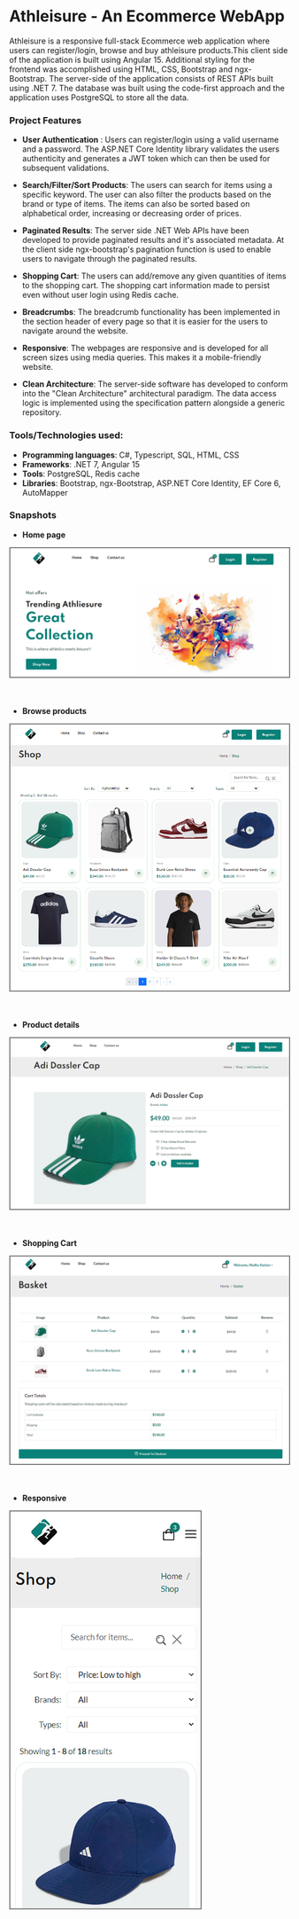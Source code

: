 # Athleisure - An Ecommerce WebApp

Athleisure is a responsive full-stack Ecommerce web application where users can register/login, browse and buy athleisure products.This client side of the application is built using Angular 15. Additional styling for the frontend was accomplished using HTML, CSS, Bootstrap and ngx-Bootstrap. The server-side of the application consists of REST APIs built using .NET 7. The database was built using the code-first approach and the application uses PostgreSQL to store all the data.

### Project Features

- **User Authentication** : Users can register/login using a valid username and a password. The ASP.NET Core Identity library validates the users authenticity and generates a JWT token which can then be used for subsequent validations.

- **Search/Filter/Sort Products**: The users can search for items using a specific keyword. The user can also filter the products based on the brand or type of items. The items can also be sorted based on alphabetical order, increasing or decreasing order of prices.

- **Paginated Results**: The server side .NET Web APIs have been developed to provide paginated results and it's associated metadata. At the client side ngx-bootstrap's pagination function is used to enable users to navigate through the paginated results.

- **Shopping Cart**: The users can add/remove any given quantities of items to the shopping cart. The shopping cart information made to persist even without user login using Redis cache.

- **Breadcrumbs**: The breadcrumb functionality has been implemented in the section header of every page so that it is easier for the users to navigate around the website.

- **Responsive**: The webpages are responsive and is developed for all screen sizes using media queries. This makes it a mobile-friendly website.

- **Clean Architecture**: The server-side software has developed to conform into the "Clean Architecture" architectural paradigm. The data access logic is implemented using the specification pattern alongside a generic repository.

### Tools/Technologies used:

- **Programming languages**: C#, Typescript, SQL, HTML, CSS
- **Frameworks**: .NET 7, Angular 15
- **Tools**: PostgreSQL, Redis cache
- **Libraries**: Bootstrap, ngx-Bootstrap, ASP.NET Core Identity, EF Core 6, AutoMapper

### Snapshots

- **Home page**

<img src="./Snapshots/home_page.png" alt="Home page" style="border: 2px solid  gray;">
<br/><br/><br/>

- **Browse products**

<img src="./Snapshots/browse_products.png" alt="Browse Products" style="border: 2px solid  gray;">
<br/><br/><br/>

- **Product details**

<img src="./Snapshots/product_details.png" alt="Product details" style="border: 2px solid  gray;">
<br/><br/><br/>

- **Shopping Cart**

<img src="./Snapshots/shopping_cart.png" alt="Shopping Cart" style="border: 2px solid  gray;">
<br/><br/><br/>

- **Responsive**

<img src="./Snapshots/responsive-2.png" alt="Responsive" style="border: 2px solid  gray;">
<br/><br/><br/>
